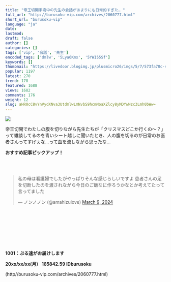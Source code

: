 ```yaml
---
title: "帝王切開手術中の先生の会話があまりにも日常的すぎた… "
full_url: "http://burusoku-vip.com/archives/2060777.html"
short_url: "burusoku-vip"
language: "ja"
date: 
lastmod: 
draft: false
author: []
categories: []
tags: ['vip', '会話', '先生']
encoded_tags: ['dmlw', '5Lya6Kmx', '5YWI55Sf']
keywords: []
thumbnail: "https://livedoor.blogimg.jp/plusmicro26/imgs/5/7/573fa70c-s.png"
popular: 1197
latest: 270
trend: 178
featured: 1688
views: 1682
comments: 176
weight: 12
slug: aHR0cC8vYnVydXNva3UtdmlwLmNvbS9hcmNoaXZlcy8yMDYwNzc3Lmh0bWw=
---
```


![](https://livedoor.blogimg.jp/plusmicro26/imgs/5/7/573fa70c-s.png)

<div><p>帝王切開でわたしの腹を切りながら先生たちが「クリスマスどこか行くの〜？」って雑談してるのを青いシート越しに聞いたとき、人の腹を切るのが日常のお医者さんってすげぇな…って血を流しながら思ったな…</p><p><b>おすすめ記事ピックアップ！</b></p> <p id='divPC2'> </p> <p></p><br> <br> <blockquote class='twitter-tweet'><p lang='ja' dir='ltr'>私の母は看護婦でしたがやっぱりそんな感じらしいですよ 患者さんの足を切断したのを渡されながら今日のご飯なに作ろうかなとか考えてたって言ってました</p>— ノンノノン (@amahizulove) <a href='https//twitter.com/amahizulove/status/1766474005903704143?ref_src=twsrc%5Etfw'>March 9, 2024</a></blockquote> <br clear='left'> <br> <br> <p></p> <br> <p id='csw_block'></p> <p id='divSP1'> </p> <br><p><b>1001：ぶる速がお届けします <p> 20xx/xx/xx(月） 165842.59 IDburusoku</p></b></p> <p id='divSP'> </p> </div>

(http//burusoku-vip.com/archives/2060777.html)
